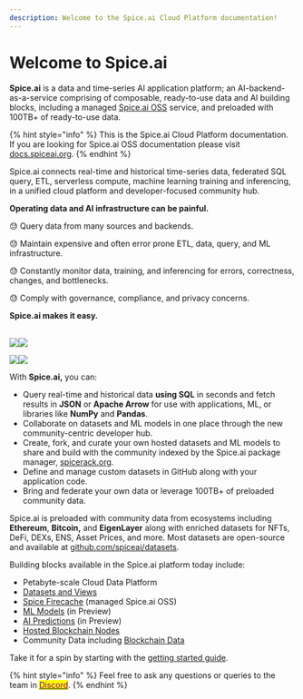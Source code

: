 ```yaml
---
description: Welcome to the Spice.ai Cloud Platform documentation!
---
```


# Welcome to Spice.ai

**Spice.ai** is a data and time-series AI application platform; an AI-backend-as-a-service comprising of composable, ready-to-use data and AI building blocks, including a managed [Spice.ai OSS](https://github.com/spiceai/spiceai) service, and  preloaded with 100TB+ of ready-to-use data.

{% hint style="info" %}
This is the Spice.ai Cloud Platform documentation. If you are looking for Spice.ai OSS documentation please visit [docs.spiceai.org](https://docs.spiceai.org).
{% endhint %}

Spice.ai connects real-time and historical time-series data, federated SQL query, ETL, serverless compute, machine learning training and inferencing, in a unified cloud platform and developer-focused community hub.

**Operating data and AI infrastructure can be painful.**&#x20;

😓 Query data from many sources and backends.

😓 Maintain expensive and often error prone ETL, data, query, and ML infrastructure.

😓 Constantly monitor data, training, and inferencing for errors, correctness, changes, and bottlenecks.

😓 Comply with governance, compliance, and privacy concerns.

**Spice.ai makes it easy.**

\
![](<.gitbook/assets/screenshot 2 - hub.png>)![](<.gitbook/assets/screenshot 4 - github.png>)

![](<.gitbook/assets/screenshot 4 - ai predictions.png>)![](<.gitbook/assets/screenshot 3 - query.png>)

With **Spice.ai,** you can:

* Query real-time and historical data **using SQL** in seconds and fetch results in **JSON** or **Apache Arrow** for use with applications, ML, or libraries like **NumPy** and **Pandas**.
* Collaborate on datasets and ML models in one place through the new community-centric developer hub.
* Create, fork, and curate your own hosted datasets and ML models to share and build with the community indexed by the Spice.ai package manager, [spicerack.org](https://spicerack.org).
* Define and manage custom datasets in GitHub along with your application code.
* Bring and federate your own data or leverage 100TB+ of preloaded community data.

Spice.ai is preloaded with community data from ecosystems including **Ethereum**, **Bitcoin,** and **EigenLayer** along with enriched datasets for NFTs, DeFi, DEXs, ENS, Asset Prices, and more. Most datasets are open-source and available at [github.com/spiceai/datasets](https://github.com/spiceai/datasets).

Building blocks available in the Spice.ai platform today include:

* Petabyte-scale Cloud Data Platform
* [Datasets and Views](building-blocks/datasets-and-views.md)
* [Spice Firecache](building-blocks/spice-firecache/) (managed Spice.ai OSS)
* [ML Models](building-blocks/spice-models.md) (in Preview)
* [AI Predictions](api/predictions/) (in Preview)
* [Hosted Blockchain Nodes](building-blocks/blockchain-nodes.md)
* Community Data including [Blockchain Data](building-blocks/datasets.md)

Take it for a spin by starting with the [getting started guide](getting-started/get-started/).

{% hint style="info" %}
Feel free to ask any questions or queries to the team in [<mark style="color:purple;">Discord</mark>](https://discord.gg/kZnTfneP5u).
{% endhint %}
